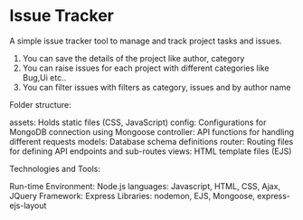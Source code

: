 # Issue Tracker

A simple issue tracker tool to manage and track project tasks and issues.

1. You can save the details of the project like author, category
2. You can raise issues for each project with different categories like Bug,Ui etc..
3. You can filter issues with filters as category, issues and by author name


Folder structure:

assets: Holds static files (CSS, JavaScript)
config: Configurations for MongoDB connection using Mongoose
controller: API functions for handling different requests
models: Database schema definitions
router: Routing files for defining API endpoints and sub-routes
views: HTML template files (EJS)

Technologies and Tools:

Run-time Environment: Node.js
languages: Javascript, HTML, CSS, Ajax, JQuery
Framework: Express
Libraries: nodemon, EJS, Mongoose, express-ejs-layout

